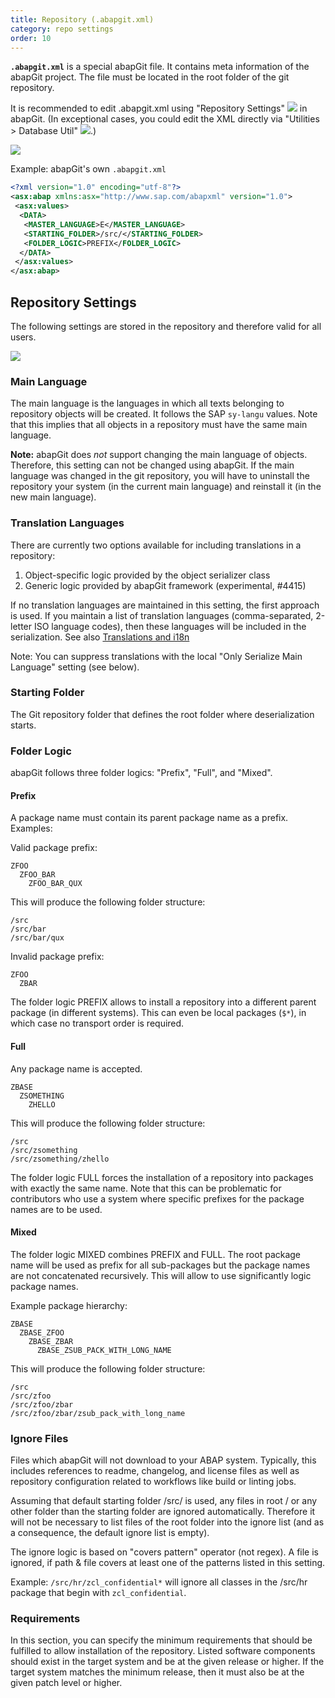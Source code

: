 ```yaml
---
title: Repository (.abapgit.xml)
category: repo settings
order: 10
---
```


**`.abapgit.xml`** is a special abapGit file. It contains meta information of the abapGit project. The file must be located in the root folder of the git repository.

It is recommended to edit .abapgit.xml using "Repository Settings" ![](/img/repo_settings.png) in abapGit.
(In exceptional cases, you could edit the XML directly via "Utilities > Database Util" ![](/img/utilities.png).)

![](/img/repo_settings_menu.png)

Example: abapGit's own `.abapgit.xml`

```xml
<?xml version="1.0" encoding="utf-8"?>
<asx:abap xmlns:asx="http://www.sap.com/abapxml" version="1.0">
 <asx:values>
  <DATA>
   <MASTER_LANGUAGE>E</MASTER_LANGUAGE>
   <STARTING_FOLDER>/src/</STARTING_FOLDER>
   <FOLDER_LOGIC>PREFIX</FOLDER_LOGIC>
  </DATA>
 </asx:values>
</asx:abap>
```

## Repository Settings

The following settings are stored in the repository and therefore valid for all users.

![](/img/repo_settings_abapgit_xml.png)

### Main Language

The main language is the languages in which all texts belonging to repository objects will be created. It follows the SAP `sy-langu` values. Note that this implies that all objects in a repository must have the same main language.

**Note:** abapGit does *not* support changing the main language of objects. Therefore, this setting can not be changed using abapGit. If the main language was changed in the git repository, you will have to uninstall the repository your system (in the current main language) and reinstall it (in the new main language).

### Translation Languages

There are currently two options available for including translations in a repository:

1. Object-specific logic provided by the object serializer class
2. Generic logic provided by abapGit framework (experimental, #4415)

If no translation languages are maintained in this setting, the first approach is used. If you maintain a list of translation languages (comma-separated, 2-letter ISO language codes), then these languages will be included in the serialization. See also [Translations and i18n](/user-guide/reference/translations.md)

Note: You can suppress translations with the local "Only Serialize Main Language" setting (see below).

### Starting Folder

The Git repository folder that defines the root folder where deserialization starts.

### Folder Logic

abapGit follows three folder logics: "Prefix", "Full", and "Mixed".

#### Prefix

A package name must contain its parent package name as a prefix. Examples:

Valid package prefix:

```
ZFOO
  ZFOO_BAR
    ZFOO_BAR_QUX
```

This will produce the following folder structure:

```
/src
/src/bar
/src/bar/qux
```

Invalid package prefix:

```
ZFOO
  ZBAR
```

The folder logic PREFIX allows to install a repository into a different parent package (in different systems). This can even be local packages (`$*`), in which case no transport order is required.

#### Full

Any package name is accepted.

```
ZBASE
  ZSOMETHING
    ZHELLO
```

This will produce the following folder structure:

```
/src
/src/zsomething
/src/zsomething/zhello
```

The folder logic FULL forces the installation of a repository into packages with exactly the same name. Note that this can be problematic for contributors who use a system where specific prefixes for the package names are to be used.

#### Mixed

The folder logic MIXED combines PREFIX and FULL. The root package name will be used as prefix for all sub-packages but the package names are not concatenated recursively. This will allow to use significantly logic package names.

Example package hierarchy:

```
ZBASE
  ZBASE_ZFOO
    ZBASE_ZBAR
      ZBASE_ZSUB_PACK_WITH_LONG_NAME
```

This will produce the following folder structure:

```
/src
/src/zfoo
/src/zfoo/zbar
/src/zfoo/zbar/zsub_pack_with_long_name
```

### Ignore Files

Files which abapGit will not download to your ABAP system. Typically, this includes references to readme, changelog, and license
files as well as repository configuration related to workflows like build or linting jobs.

Assuming that default starting folder /src/ is used, any files in root / or any other folder than the starting folder are ignored automatically. Therefore it will not be necessary to list files of the root folder into the ignore list (and as a consequence, the default ignore list is empty).

The ignore logic is based on "covers pattern" operator (not regex). A file is ignored, if path & file covers at least one of the patterns listed in this setting.

Example: `/src/hr/zcl_confidential*` will ignore all classes in the /src/hr package that begin with `zcl_confidential`.

### Requirements

In this section, you can specify the minimum requirements that should be fulfilled to allow installation of the repository. Listed software components should exist in the target system and be at the given release or higher. If the target system matches the minimum release, then it must also be at the given patch level or higher.
